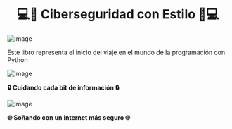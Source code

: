 <h1 align="center">💻🌸 Ciberseguridad con Estilo 🌸💻</h1>


![image](https://github.com/user-attachments/assets/8e19807a-dfa4-4d5c-a5ce-4f0600bdbb44)

Este libro representa el inicio del viaje en el mundo de la programación con Python 
 

 ![image](https://github.com/user-attachments/assets/613fc3ea-38b9-4c30-bf8c-70b7ca593311)

 <b>🔒 Cuidando cada bit de información 🔒</b>

 ![image](https://github.com/user-attachments/assets/99d1af01-6643-425f-b8c9-bc4fc2818f4d)


<b>🌐 Soñando con un internet más seguro 🌐</b>

